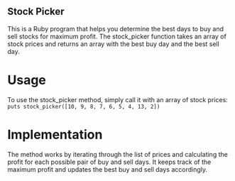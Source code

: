 ## Stock Picker
This is a Ruby program that helps you determine the best days to buy and sell stocks for maximum profit. The stock_picker function takes an array of stock prices and returns an array with the best buy day and the best sell day.

# Usage
To use the stock_picker method, simply call it with an array of stock prices:
`puts stock_picker([10, 9, 8, 7, 6, 5, 4, 13, 2])`

# Implementation

The method works by iterating through the list of prices and calculating the profit for each possible pair of buy and sell days. It keeps track of the maximum profit and updates the best buy and sell days accordingly.
